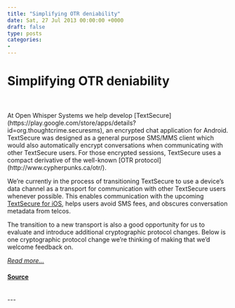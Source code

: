```yaml
---
title: "Simplifying OTR deniability"
date: Sat, 27 Jul 2013 00:00:00 +0000
draft: false
type: posts
categories: 
- 
---
```

# Simplifying OTR deniability

<br/>

<br/>
At Open Whisper Systems we help develop [TextSecure](https://play.google.com/store/apps/details?id=org.thoughtcrime.securesms), an encrypted chat application for Android. TextSecure was designed as a general purpose SMS/MMS client which would also automatically encrypt conversations when communicating with other TextSecure users. For those encrypted sessions, TextSecure uses a compact derivative of the well-known [OTR protocol](http://www.cypherpunks.ca/otr/).

We’re currently in the process of transitioning TextSecure to use a device’s data channel as a transport for communication with other TextSecure users whenever possible. This enables communication with the upcoming [TextSecure for iOS](/blog/iphone-rsn), helps users avoid SMS fees, and obscures conversation metadata from telcos.

The transition to a new transport is also a good opportunity for us to evaluate and introduce additional cryptographic protocol changes. Below is one cryptographic protocol change we’re thinking of making that we’d welcome feedback on.

[_Read more..._](https://signal.org/blog/simplifying-otr-deniability/)

#### [Source](https://signal.org/blog/simplifying-otr-deniability/)

<br/>
---
